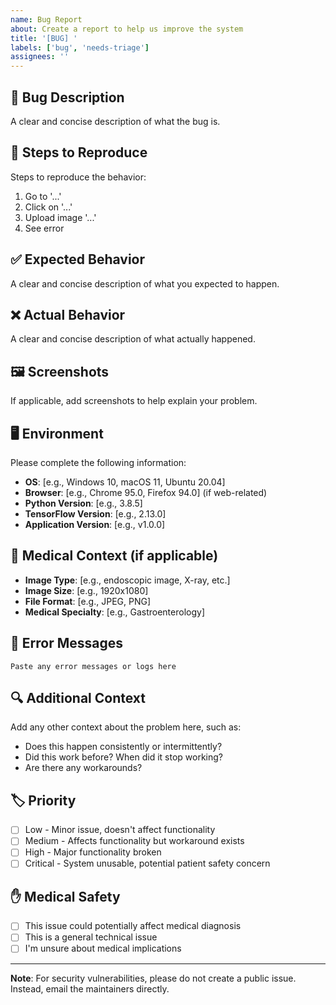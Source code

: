 ```yaml
---
name: Bug Report
about: Create a report to help us improve the system
title: '[BUG] '
labels: ['bug', 'needs-triage']
assignees: ''
---
```


## 🐛 Bug Description
A clear and concise description of what the bug is.

## 🔄 Steps to Reproduce
Steps to reproduce the behavior:
1. Go to '...'
2. Click on '...'
3. Upload image '...'
4. See error

## ✅ Expected Behavior
A clear and concise description of what you expected to happen.

## ❌ Actual Behavior
A clear and concise description of what actually happened.

## 🖼️ Screenshots
If applicable, add screenshots to help explain your problem.

## 🖥️ Environment
Please complete the following information:
- **OS**: [e.g., Windows 10, macOS 11, Ubuntu 20.04]
- **Browser**: [e.g., Chrome 95.0, Firefox 94.0] (if web-related)
- **Python Version**: [e.g., 3.8.5]
- **TensorFlow Version**: [e.g., 2.13.0]
- **Application Version**: [e.g., v1.0.0]

## 🏥 Medical Context (if applicable)
- **Image Type**: [e.g., endoscopic image, X-ray, etc.]
- **Image Size**: [e.g., 1920x1080]
- **File Format**: [e.g., JPEG, PNG]
- **Medical Specialty**: [e.g., Gastroenterology]

## 📝 Error Messages
```
Paste any error messages or logs here
```

## 🔍 Additional Context
Add any other context about the problem here, such as:
- Does this happen consistently or intermittently?
- Did this work before? When did it stop working?
- Are there any workarounds?

## 🏷️ Priority
- [ ] Low - Minor issue, doesn't affect functionality
- [ ] Medium - Affects functionality but workaround exists
- [ ] High - Major functionality broken
- [ ] Critical - System unusable, potential patient safety concern

## ✋ Medical Safety
- [ ] This issue could potentially affect medical diagnosis
- [ ] This is a general technical issue
- [ ] I'm unsure about medical implications

---

**Note**: For security vulnerabilities, please do not create a public issue. Instead, email the maintainers directly.